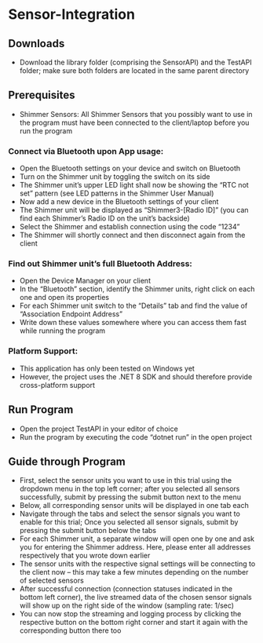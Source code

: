 # Sensor-Integration

## Downloads
* Download the library folder (comprising the SensorAPI) and the TestAPI folder; make sure both folders are located in the same parent directory

## Prerequisites
*	Shimmer Sensors: All Shimmer Sensors that you possibly want to use in the program must have been connected to the client/laptop before you run the program
###	Connect via Bluetooth upon App usage: 
-	Open the Bluetooth settings on your device and switch on Bluetooth
-	Turn on the Shimmer unit by toggling the switch on its side
-	The Shimmer unit’s upper LED light shall now be showing the “RTC not set” pattern (see LED patterns in the Shimmer User Manual)
-	Now add a new device in the Bluetooth settings of your client
-	The Shimmer unit will be displayed as “Shimmer3-[Radio ID]” (you can find each Shimmer’s Radio ID on the unit’s backside)
-	Select the Shimmer and establish connection using the code “1234”
-	The Shimmer will shortly connect and then disconnect again from the client
###	Find out Shimmer unit’s full Bluetooth Address:
-	Open the Device Manager on your client
-	In the “Bluetooth” section, identify the Shimmer units, right click on each one and open its properties
-	For each Shimmer unit switch to the “Details” tab and find the value of “Association Endpoint Address”
-	Write down these values somewhere where you can access them fast while running the program
###	Platform Support:
-	This application has only been tested on Windows yet
-	However, the project uses the .NET 8 SDK and should therefore provide cross-platform support

## Run Program
*	Open the project TestAPI in your editor of choice
*	Run the program by executing the code “dotnet run” in the open project

## Guide through Program
*	First, select the sensor units you want to use in this trial using the dropdown menu in the top left corner; after you selected all sensors successfully, submit by pressing the submit button next to the menu
*	Below, all corresponding sensor units will be displayed in one tab each
*	Navigate through the tabs and select the sensor signals you want to enable for this trial; Once you selected all sensor signals, submit by pressing the submit button below the tabs
*	For each Shimmer unit, a separate window will open one by one and ask you for entering the Shimmer address. Here, please enter all addresses respectively that you wrote down earlier
*	The sensor units with the respective signal settings will be connecting to the client now – this may take a few minutes depending on the number of selected sensors
*	After successful connection (connection statuses indicated in the bottom left corner), the live streamed data of the chosen sensor signals will show up on the right side of the window (sampling rate: 1/sec) 
*	You can now stop the streaming and logging process by clicking the respective button on the bottom right corner and start it again with the corresponding button there too
